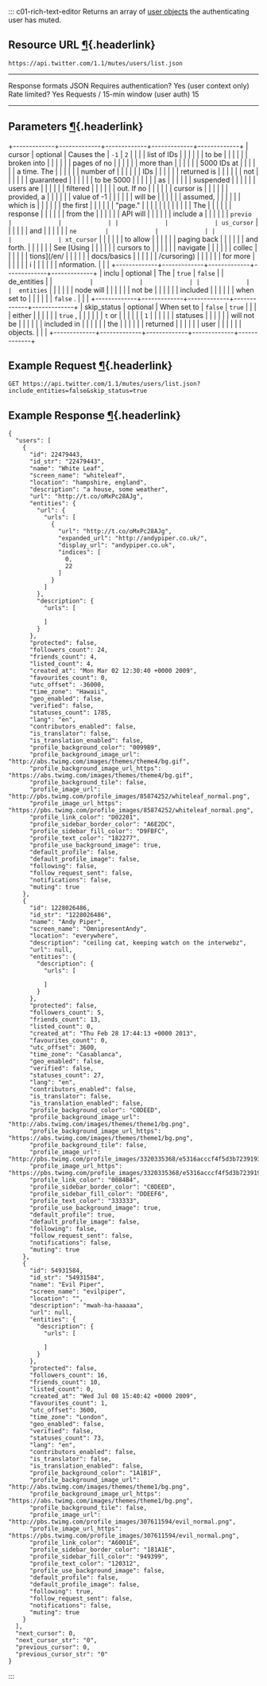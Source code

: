 <div>

::: c01-rich-text-editor
Returns an array of [user
objects](/en/docs/tweets/data-dictionary/overview/user-object) the
authenticating user has muted.

## Resource URL [¶](#resource-url){.headerlink}

` https://api.twitter.com/1.1/mutes/users/list.json `

  -------------------------------------- -------------------------
  Response formats                       JSON
  Requires authentication?               Yes (user context only)
  Rate limited?                          Yes
  Requests / 15-min window (user auth)   15
  -------------------------------------- -------------------------

## Parameters [¶](#parameters){.headerlink}

+-------------+-------------+-------------+-------------+-------------+
| cursor      | optional    | Causes the  | ` -1 `      | ` 2 `       |
|             |             | list of IDs |             |             |
|             |             | to be       |             |             |
|             |             | broken into |             |             |
|             |             | pages of no |             |             |
|             |             | more than   |             |             |
|             |             | 5000 IDs at |             |             |
|             |             | a time. The |             |             |
|             |             | number of   |             |             |
|             |             | IDs         |             |             |
|             |             | returned is |             |             |
|             |             | not         |             |             |
|             |             | guaranteed  |             |             |
|             |             | to be 5000  |             |             |
|             |             | as          |             |             |
|             |             | suspended   |             |             |
|             |             | users are   |             |             |
|             |             | filtered    |             |             |
|             |             | out. If no  |             |             |
|             |             | cursor is   |             |             |
|             |             | provided, a |             |             |
|             |             | value of -1 |             |             |
|             |             | will be     |             |             |
|             |             | assumed,    |             |             |
|             |             | which is    |             |             |
|             |             | the first   |             |             |
|             |             | \"page.\"   |             |             |
|             |             |             |             |             |
|             |             | The         |             |             |
|             |             | response    |             |             |
|             |             | from the    |             |             |
|             |             | API will    |             |             |
|             |             | include a   |             |             |
|             |             | ` previo    |             |             |
|             |             | us_cursor ` |             |             |
|             |             | and         |             |             |
|             |             | ` ne        |             |             |
|             |             | xt_cursor ` |             |             |
|             |             | to allow    |             |             |
|             |             | paging back |             |             |
|             |             | and forth.  |             |             |
|             |             | See [Using  |             |             |
|             |             | cursors to  |             |             |
|             |             | navigate    |             |             |
|             |             | collec      |             |             |
|             |             | tions](/en/ |             |             |
|             |             | docs/basics |             |             |
|             |             | /cursoring) |             |             |
|             |             | for more    |             |             |
|             |             | i           |             |             |
|             |             | nformation. |             |             |
+-------------+-------------+-------------+-------------+-------------+
| inclu       | optional    | The         | ` true `    | ` false `   |
| de_entities |             | `           |             |             |
|             |             |  entities ` |             |             |
|             |             | node will   |             |             |
|             |             | not be      |             |             |
|             |             | included    |             |             |
|             |             | when set to |             |             |
|             |             | ` false ` . |             |             |
+-------------+-------------+-------------+-------------+-------------+
| skip_status | optional    | When set to | ` false `   | ` true `    |
|             |             | either      |             |             |
|             |             | ` true ` ,  |             |             |
|             |             | ` t ` or    |             |             |
|             |             | ` 1 `       |             |             |
|             |             | statuses    |             |             |
|             |             | will not be |             |             |
|             |             | included in |             |             |
|             |             | the         |             |             |
|             |             | returned    |             |             |
|             |             | user        |             |             |
|             |             | objects.    |             |             |
+-------------+-------------+-------------+-------------+-------------+

## Example Request [¶](#example-request){.headerlink}

` GET https://api.twitter.com/1.1/mutes/users/list.json?include_entities=false&skip_status=true `

## Example Response [¶](#example-response){.headerlink}

    {
      "users": [
        {
          "id": 22479443,
          "id_str": "22479443",
          "name": "White Leaf",
          "screen_name": "whiteleaf",
          "location": "hampshire, england",
          "description": "a house, some weather",
          "url": "http://t.co/oMxPc28AJg",
          "entities": {
            "url": {
              "urls": [
                {
                  "url": "http://t.co/oMxPc28AJg",
                  "expanded_url": "http://andypiper.co.uk/",
                  "display_url": "andypiper.co.uk",
                  "indices": [
                    0,
                    22
                  ]
                }
              ]
            },
            "description": {
              "urls": [

              ]
            }
          },
          "protected": false,
          "followers_count": 24,
          "friends_count": 4,
          "listed_count": 4,
          "created_at": "Mon Mar 02 12:30:40 +0000 2009",
          "favourites_count": 0,
          "utc_offset": -36000,
          "time_zone": "Hawaii",
          "geo_enabled": false,
          "verified": false,
          "statuses_count": 1785,
          "lang": "en",
          "contributors_enabled": false,
          "is_translator": false,
          "is_translation_enabled": false,
          "profile_background_color": "0099B9",
          "profile_background_image_url": "http://abs.twimg.com/images/themes/theme4/bg.gif",
          "profile_background_image_url_https": "https://abs.twimg.com/images/themes/theme4/bg.gif",
          "profile_background_tile": false,
          "profile_image_url": "http://pbs.twimg.com/profile_images/85874252/whiteleaf_normal.png",
          "profile_image_url_https": "https://pbs.twimg.com/profile_images/85874252/whiteleaf_normal.png",
          "profile_link_color": "D02201",
          "profile_sidebar_border_color": "A6E2DC",
          "profile_sidebar_fill_color": "D9FBFC",
          "profile_text_color": "182277",
          "profile_use_background_image": true,
          "default_profile": false,
          "default_profile_image": false,
          "following": false,
          "follow_request_sent": false,
          "notifications": false,
          "muting": true
        },
        {
          "id": 1228026486,
          "id_str": "1228026486",
          "name": "Andy Piper",
          "screen_name": "OmnipresentAndy",
          "location": "everywhere",
          "description": "ceiling cat, keeping watch on the interwebz",
          "url": null,
          "entities": {
            "description": {
              "urls": [

              ]
            }
          },
          "protected": false,
          "followers_count": 5,
          "friends_count": 13,
          "listed_count": 0,
          "created_at": "Thu Feb 28 17:44:13 +0000 2013",
          "favourites_count": 0,
          "utc_offset": 3600,
          "time_zone": "Casablanca",
          "geo_enabled": false,
          "verified": false,
          "statuses_count": 27,
          "lang": "en",
          "contributors_enabled": false,
          "is_translator": false,
          "is_translation_enabled": false,
          "profile_background_color": "C0DEED",
          "profile_background_image_url": "http://abs.twimg.com/images/themes/theme1/bg.png",
          "profile_background_image_url_https": "https://abs.twimg.com/images/themes/theme1/bg.png",
          "profile_background_tile": false,
          "profile_image_url": "http://pbs.twimg.com/profile_images/3320335368/e5316acccf4f5d3b7239193250d7a9bb_normal.png",
          "profile_image_url_https": "https://pbs.twimg.com/profile_images/3320335368/e5316acccf4f5d3b7239193250d7a9bb_normal.png",
          "profile_link_color": "0084B4",
          "profile_sidebar_border_color": "C0DEED",
          "profile_sidebar_fill_color": "DDEEF6",
          "profile_text_color": "333333",
          "profile_use_background_image": true,
          "default_profile": true,
          "default_profile_image": false,
          "following": false,
          "follow_request_sent": false,
          "notifications": false,
          "muting": true
        },
        {
          "id": 54931584,
          "id_str": "54931584",
          "name": "Evil Piper",
          "screen_name": "evilpiper",
          "location": "",
          "description": "mwah-ha-haaaaa",
          "url": null,
          "entities": {
            "description": {
              "urls": [

              ]
            }
          },
          "protected": false,
          "followers_count": 16,
          "friends_count": 10,
          "listed_count": 0,
          "created_at": "Wed Jul 08 15:40:42 +0000 2009",
          "favourites_count": 1,
          "utc_offset": 3600,
          "time_zone": "London",
          "geo_enabled": false,
          "verified": false,
          "statuses_count": 73,
          "lang": "en",
          "contributors_enabled": false,
          "is_translator": false,
          "is_translation_enabled": false,
          "profile_background_color": "1A1B1F",
          "profile_background_image_url": "http://abs.twimg.com/images/themes/theme1/bg.png",
          "profile_background_image_url_https": "https://abs.twimg.com/images/themes/theme1/bg.png",
          "profile_background_tile": false,
          "profile_image_url": "http://pbs.twimg.com/profile_images/307611594/evil_normal.png",
          "profile_image_url_https": "https://pbs.twimg.com/profile_images/307611594/evil_normal.png",
          "profile_link_color": "A6001E",
          "profile_sidebar_border_color": "181A1E",
          "profile_sidebar_fill_color": "949399",
          "profile_text_color": "120312",
          "profile_use_background_image": false,
          "default_profile": false,
          "default_profile_image": false,
          "following": true,
          "follow_request_sent": false,
          "notifications": false,
          "muting": true
        }
      ],
      "next_cursor": 0,
      "next_cursor_str": "0",
      "previous_cursor": 0,
      "previous_cursor_str": "0"
    }
:::

</div>
